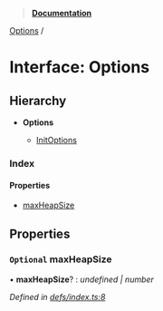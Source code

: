> **[Documentation](../README.md)**

[Options](options.md) /

# Interface: Options

## Hierarchy

* **Options**

  * [InitOptions](initoptions.md)

### Index

#### Properties

* [maxHeapSize](options.md#optional-maxheapsize)

## Properties

### `Optional` maxHeapSize

• **maxHeapSize**? : *undefined | number*

*Defined in [defs/index.ts:8](https://github.com/badbatch/cachemap/blob/f0089aa/packages/map/src/defs/index.ts#L8)*